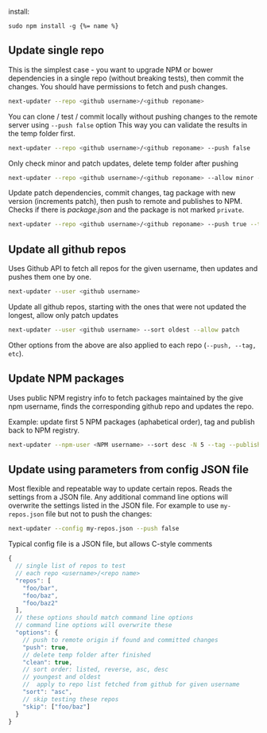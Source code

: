 install:

```
sudo npm install -g {%= name %}
```

## Update single repo

This is the simplest case - you want to upgrade NPM or bower dependencies in a single
repo (without breaking tests), then commit the changes. You should have permissions to
fetch and push changes.

```sh
next-updater --repo <github username>/<github reponame>
```

You can clone / test / commit locally without pushing changes to the remote server using `--push false` option
This way you can validate the results in the temp folder first.

```sh
next-updater --repo <github username>/<github reponame> --push false
```

Only check minor and patch updates, delete temp folder after pushing

```sh
next-updater --repo <github username>/<github reponame> --allow minor --clean
```

Update patch dependencies, commit changes, tag package with new version (increments patch),
then push to remote and publishes to NPM. Checks if there is *package.json* and the package is
not marked `private`.

```sh
next-updater --repo <github username>/<github reponame> --push true --tag true --publish true
```

## Update all github repos

Uses Github API to fetch all repos for the given username, then updates and pushes them one by one.

```sh
next-updater --user <github username>
```

Update all github repos, starting with the ones that were not updated the longest, allow
only patch updates

```sh
next-updater --user <github username> --sort oldest --allow patch
```

Other options from the above are also applied to each repo (`--push, --tag, etc`).

## Update NPM packages

Uses public NPM registry info to fetch packages maintained by the give npm username,
finds the corresponding github repo and updates the repo.

Example: update first 5 NPM packages (aphabetical order), tag and publish back to NPM registry.

```sh
next-updater --npm-user <NPM username> --sort desc -N 5 --tag --publish
```

## Update using parameters from config JSON file

Most flexible and repeatable way to update certain repos. Reads the settings from a JSON file.
Any additional command line options will overwrite the settings listed in the JSON file.
For example to use `my-repos.json` file but not to push the changes:

```sh
next-updater --config my-repos.json --push false
```

Typical config file is a JSON file, but allows C-style comments

```js
{
  // single list of repos to test
  // each repo <username>/<repo name>
  "repos": [
    "foo/bar",
    "foo/baz",
    "foo/baz2"
  ],
  // these options should match command line options
  // command line options will overwrite these
  "options": {
    // push to remote origin if found and committed changes
    "push": true,
    // delete temp folder after finished
    "clean": true,
    // sort order: listed, reverse, asc, desc
    // youngest and oldest
    //  apply to repo list fetched from github for given username
    "sort": "asc",
    // skip testing these repos
    "skip": ["foo/baz"]
  }
}
```
